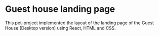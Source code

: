 # Guest house landing page 
This pet-project implemented the layout of the landing page of the Guest House (Desktop version) using React, HTML and CSS.
